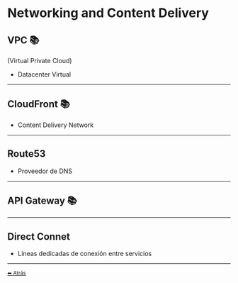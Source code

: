 # Networking and Content Delivery

## VPC 📚
(Virtual Private Cloud)

* Datacenter Virtual
---

## CloudFront 📚
* Content Delivery Network
---

## Route53
* Proveedor de DNS
---

## API Gateway 📚
---

## Direct Connet
* Líneas dedicadas de conexión entre servicios
---

[<small>⬅ Atrás</small>](./../index.md)